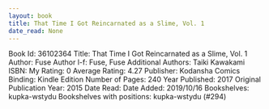 ```yaml
---
layout: book
title: That Time I Got Reincarnated as a Slime, Vol. 1
date_read: None
---
```


Book Id: 36102364
Title: That Time I Got Reincarnated as a Slime, Vol. 1
Author: Fuse
Author l-f: Fuse, Fuse
Additional Authors: Taiki Kawakami
ISBN: 
My Rating: 0
Average Rating: 4.27
Publisher: Kodansha Comics
Binding: Kindle Edition
Number of Pages: 240
Year Published: 2017
Original Publication Year: 2015
Date Read: 
Date Added: 2019/10/16
Bookshelves: kupka-wstydu
Bookshelves with positions: kupka-wstydu (#294)

